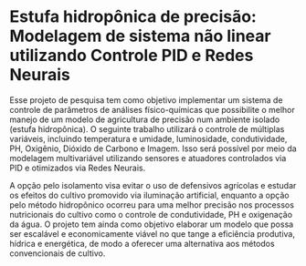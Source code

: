 # Estufa hidropônica de precisão: Modelagem de sistema não linear utilizando Controle PID e Redes Neurais 

Esse projeto de pesquisa tem como objetivo implementar um sistema de controle de parâmetros de análises físico-químicas que possibilite o melhor manejo de um modelo de agricultura de precisão num ambiente isolado (estufa hidropônica). O seguinte trabalho utilizará o controle de múltiplas variáveis, incluindo temperatura e umidade, luminosidade, condutividade, PH, Oxigênio, Dióxido de Carbono e Imagem. Isso será possível por meio da modelagem multivariável utilizando sensores e atuadores controlados via PID e otimizados via Redes Neurais. 

A opção pelo isolamento visa evitar o uso de defensivos agrícolas e estudar os efeitos do cultivo promovido via iluminação artificial, enquanto a opção pelo método hidropônico ocorreu para uma melhor precisão nos processos nutricionais do cultivo como o controle de condutividade, PH e oxigenação da água. O projeto tem ainda como objetivo elaborar um modelo que possa ser escalável e economicamente viável no que tange a eficiência produtiva, hídrica e energética, de modo a oferecer uma alternativa aos métodos convencionais de cultivo.

